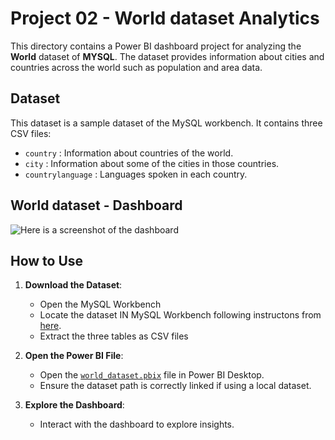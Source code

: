 # Project 02 - World dataset Analytics

This directory contains a Power BI dashboard project for analyzing the **World** dataset of **MYSQL**. The dataset provides information about cities and countries across the world such as population and area data. 


## Dataset

This dataset is a sample dataset of the MySQL workbench. It contains three CSV files: 

- `country` : Information about countries of the world.
- `city` : Information about some of the cities in those countries.
- `countrylanguage` : Languages spoken in each country.


## World dataset - Dashboard

![Here is a screenshot of the dashboard ]()


## How to Use

1. **Download the Dataset**:
   - Open the MySQL Workbench 
   - Locate the dataset IN MySQL Workbench following instructons from [here](https://dev.mysql.com/doc/world-setup/en/).
   - Extract the three tables as CSV files 

2. **Open the Power BI File**:
   - Open the [`world_dataset.pbix`]() file in Power BI Desktop.
   - Ensure the dataset path is correctly linked if using a local dataset.

3. **Explore the Dashboard**:
   - Interact with the dashboard to explore insights.

